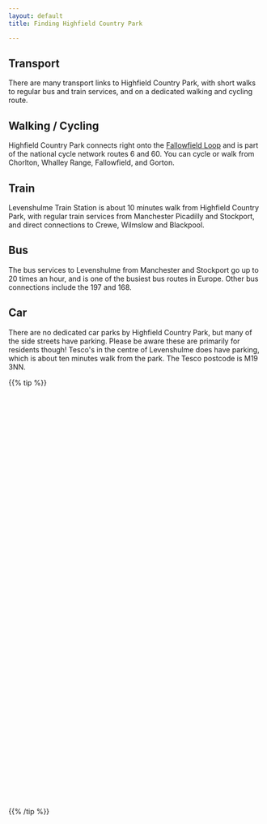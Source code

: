 ```yaml
---
layout: default
title: Finding Highfield Country Park

---
```

## Transport

There are many transport links to Highfield Country Park, with short walks to regular bus and train services, and on a dedicated walking and cycling route.

## Walking / Cycling

Highfield Country Park connects right onto the <a href="https://fallowfieldloop.org/">Fallowfield Loop</a> and is part of the national cycle network routes 6 and 60. You can cycle or walk from Chorlton, Whalley Range, Fallowfield, and Gorton.

## Train

Levenshulme Train Station is about 10 minutes walk from Highfield Country Park, with regular train services from Manchester Picadilly and Stockport, and direct connections to Crewe, Wilmslow and Blackpool.

## Bus

The bus services to Levenshulme from Manchester and Stockport go up to 20 times an hour, and is one of the busiest bus routes in Europe. Other bus connections include the 197 and 168.

## Car

There are no dedicated car parks by Highfield Country Park, but many of the side streets have parking. Please be aware these are primarily for residents though! Tesco's in the centre of Levenshulme does have parking, which is about ten minutes walk from the park. The Tesco postcode is M19 3NN.


{{% tip %}}

<div class="col-xs-12">
<div class="map" id="map" style="height:800px; width:100%;">
</div>

{{% /tip %}}
